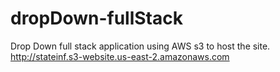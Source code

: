 # dropDown-fullStack

Drop Down full stack application using AWS s3 to host the site.
http://stateinf.s3-website.us-east-2.amazonaws.com

